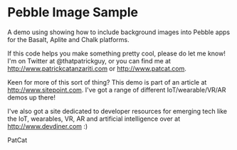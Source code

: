# Pebble Image Sample
A demo using showing how to include background images into Pebble apps for the Basalt, Aplite and Chalk platforms.

If this code helps you make something pretty cool, please do let me know! I'm on Twitter at @thatpatrickguy, or you can find me at http://www.patrickcatanzariti.com or http://www.patcat.com.

Keen for more of this sort of thing? This demo is part of an article at http://www.sitepoint.com. I've got a range of different IoT/wearable/VR/AR demos up there!

I've also got a site dedicated to developer resources for emerging tech like the IoT, wearables, VR, AR and artificial intelligence over at http://www.devdiner.com :)

PatCat
